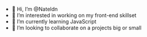 - 👋 Hi, I’m @Nateldn
- 👀 I’m interested in working on my front-end skillset
- 🌱 I’m currently learning JavaScript
- 💞️ I’m looking to collaborate on a projects big or small

<!---
Nateldn/Nateldn is a ✨ special ✨ repository because its `README.md` (this file) appears on your GitHub profile.
You can click the Preview link to take a look at your changes.
--->
